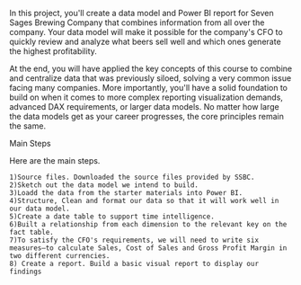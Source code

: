 In this project, you'll create a data model and Power BI report for Seven Sages Brewing Company that combines information from all over the company.
Your data model will make it possible for the company's CFO to quickly review and analyze what beers sell well and which ones generate the highest profitability.

At the end, you will have applied the key concepts of this course to combine and centralize data that was previously siloed, 
solving a very common issue facing many companies. More importantly, you'll have a solid foundation to build on when it comes to more complex reporting visualization demands,
advanced DAX requirements, or larger data models. No matter how large the data models get as your career progresses, the core principles remain the same.

Main Steps

Here are the main steps. 

    1)Source files. Downloaded the source files provided by SSBC.
    2)Sketch out the data model we intend to build.
    3)Loadd the data from the starter materials into Power BI.
    4)Structure, Clean and format our data so that it will work well in our data model.
    5)Create a date table to support time intelligence.
    6)Built a relationship from each dimension to the relevant key on the fact table.
    7)To satisfy the CFO's requirements, we will need to write six measures—to calculate Sales, Cost of Sales and Gross Profit Margin in two different currencies.
    8) Create a report. Build a basic visual report to display our findings
